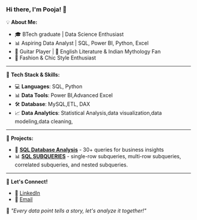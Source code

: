 ### Hi there, I'm Pooja! 👋

💡 **About Me:**
- 🎓 BTech graduate | Data Science Enthusiast
- 📊 Aspiring Data Analyst | SQL, Power BI, Python, Excel
 - 🎸 Guitar Player | 📖 English Literature & Indian Mythology Fan
- 💃 Fashion & Chic Style Enthusiast

---

🔧 **Tech Stack & Skills:**

- 💻 **Languages**: SQL, Python
- 📊 **Data Tools**: Power BI,Advanced Excel
- 🛠️ **Database**: MySQL,ETL, DAX
- 📈 **Data Analytics**: Statistical Analysis,data visualization,data modeling,data cleaning,

---

🚀 **Projects:**

- 📂 **[SQL Database Analysis](https://github.com/PoojaSubrahmanyam/sql_empolyeetable)** - 30+ queries for business insights
- 📊 **[SQL SUBQUERIES](https://github.com/PoojaSubrahmanyam/SQL-SUBQUERIES)** - single-row subqueries, multi-row subqueries, correlated subqueries, and nested subqueries.


---

💬 **Let's Connect!**

- 💼 [LinkedIn](https://www.linkedin.com/in/pooja-subrahmanyam/)
- 📧 [Email](mailto:poojasubrahmanyam@gmail.com)

🌟 _"Every data point tells a story, let's analyze it together!"_

